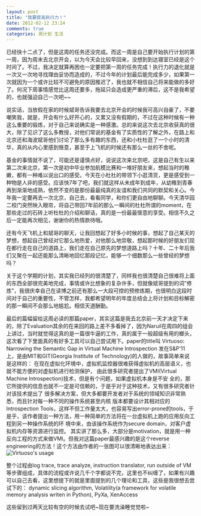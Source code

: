```yaml
---
layout: post
title: "我要提高执行力！"
date: 2012-02-12 23:24
comments: true
categories: 周计划 生活 
---
```


已经快十二点了，但是这周的任务还没完成。而这一周是自己要开始执行计划的第一周，因为周末去北京开会，以为今天会比较早回来，没想到到达寝室已经是这个时间了。不过，我决定就算再困也一定要把第一周的任务完成！执行力的退化就是一次又一次地寻找理由妥协而造成的，不过今年的计划最后能完成多少，如果第一次就因为一个或许比较不可避免的原因推迟了，我也就不相信自己将来能做的多好了。何况下周事情感觉比这周还要多，拖延只会造成更严重的滞后，这不是我希望的，也就强迫自己一次吧~~

说实话，当放假在家的时候斌哥告诉我要去北京开会的时候我可高兴自豪了，不要嘲笑我，就是，开会有什么好开心的，又累又没有假期的，不过在这种时候有一种这么重要的锻炼，对于自己来说确实是一种感激。总的来说这次去北京收获真的很大，除了见识了这么多教授，对他们常说的基金有了实质性的了解之外，在路上和北京还和海波斌哥他们讨论了那么多有趣的东西，还和小杜杜逛了一个小时的清华，真的从内心里感到惬意，甚至于上飞机的时候还有那么一丝的不舍呢。

基金的事情就不说了，可能还是谨慎点好，说说这次来北京吧，这是自己有生以来第二次来北京，第一次是初中毕业参加航模比赛和一堆好朋友来，想起当时的稚嫩，都有一种难以说出口的感受。今天在小杜杜的带领下小逛清货，更是感受到一种物是人非的感受。应该快7年了吧，我们就这样从未成年到成年，从幼稚到青春再到渐渐地成熟，依然不变的是那份最最纯真的友谊和我们共同的默契和关心。今年我一定要再去一次北京，自己去，看看同学，和你们更自由地聊聊。今天清华园二校门突然映入眼帘，将自己带回7年前的那么一瞬间的杜杜所谓的moment，在那些走过的石砖上听杜杜的介绍和聊话，真的是一份最最惬意的享受。相信不久之后一定能再次相见，谢谢你的热情款待哦。

还有今天飞机上和斌哥的聊天，让我回想起了好多小时候的事，想起了自己某天的梦想，想起自己曾经对它那么地热爱，对他那么地崇敬，想起那时候的好朋友们现在都行走在自己的道路上，我们走在自己原先的梦想道路上吗？十年、二十年后我们又聚在一起还能那么清晰地回忆那段记忆，能够一个细数那么一些曾经的梦想吗？

<!-- more -->

关于这个学期的计划，其实我已经列的很清楚了，同样我也很清楚自己很难将上面的东西全部很完美地完成，事情或许比想象的复杂许多，但就像斌哥提到的词"修炼"，我很庆幸自己在读博之前还有那么一大段可控的预修炼期，也很明白这段时间对于自己的重要性，不管怎样，我都希望明年的年度总结会上将计划和目标解密的那一瞬间不会那么地尴尬。相信天道酬勤。

最后的篇幅留给这周必读的那篇paper，其实这篇是我去北京前一天才决定下来的，除了Evaluation其余的在来回的路上差不多看掉了，因为Naruil在周四的组会上讲过，当时就觉得这真的是一篇很牛逼的工作，真的属于一般超级有用的榔头，这次看了下里面真的有好多工具可以自己尝试用下。paper的title叫
        Virtuoso: Narrowing the Semantic Gap in Virtual Machine Introspection
发在S&P'11上，是由MIT和GIT(Georgia Institute of Technology)的人做的，故事简单来说是这样的：
        在现在虚拟化环境中，虚拟机监控器很难获得虚拟机的高层语义，也就不能方便的对虚拟机进行检测保护，
        由此很多研究者提出了VMI(Virtual Machine Introspection)技术，但是有个问题，如果虚拟机本身是不安
        全的，那它所提供的信息也就不一定是可信赖的，于是乎对于这种技术，又有很多研究者针对该技术提出了
        很多解决方案，但大多都要开发者对于系统的领域知识非常熟悉，而且针对每一种不同的操作系统甚至内核
        版本都要设计其相对应的Introspection Tools，这样不但工作量太大，也容易写出error-prone的tools，于
        是乎，该作者提出一种方法，用一种简单的方法将在一台虚拟机上跑的应用反向工程到另一种操作系统的环
        境中来，由该操作系统作为secure domain，对客户虚拟机内存等资源进行监控。
其实讲了那么多，大部分是motivation，就是用一种反向工程的方式来做VMI。但我对这篇paper最感兴趣的是这个reverse engineering的方法！这个方法由作者的一张图可以很清晰地表达出来：
![Virtuoso's usage](http://ytliu.github.com/images/2012-02-12-1.png "An example of Virtuoso's usage")

整个过程由log trace, trace analyze, instruction translator, run outside of VM等步骤组成，具体的流程或许说几千个字都说不完，这里也不纠缠了，如果有兴趣可以自己去看，这里想提下的就是里面提到的几个理论和工具，这些是我很想去尝试下的：
        dynamic slicing algorithm, Volatility(a framework for volatile memory analysis writen in Python), 
        PyXa, XenAccess

这些留到过两天比较有空的时候去试吧~现在要洗澡睡觉觉啦~
